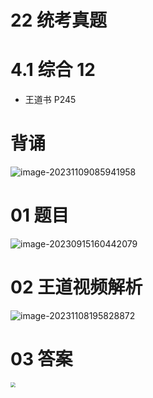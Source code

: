 # 22 统考真题



# 4.1 综合 12

* 王道书 P245



# 背诵

![image-20231109085941958](https://cvp.oss-cn-shanghai.aliyuncs.com/picgo/202311090859518.png)





# 01 题目

<img src="https://cvp.oss-cn-shanghai.aliyuncs.com/picgo/202309151604186.png" alt="image-20230915160442079"  />



# 02 王道视频解析

![image-20231108195828872](https://cvp.oss-cn-shanghai.aliyuncs.com/picgo/202311081958515.png)



# 03 答案

<img src="https://cvp.oss-cn-shanghai.aliyuncs.com/picgo/202311081956238.png" style="zoom:50%;" />